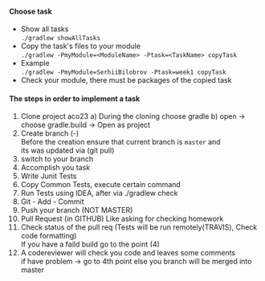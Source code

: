 #### Choose task
* Show all tasks\
```./gradlew showAllTasks```
* Copy the task's files to your module\
```./gradlew -PmyModule=<ModuleName> -Ptask=<TaskName> copyTask```
* Example\
```./gradlew -PmyModule=SerhiiBilobrov -Ptask=week1 copyTask```
* Check your module, there must be packages of the copied task

#### The steps in order to implement a task
 
1. Clone project aco23
	a) During the cloning choose gradle
	b) open -> choose gradle.build -> Open as project
2. Create branch (<TaskName>-<ModuleName>)\
    Before the creation ensure that current branch is `master` and\
    its was updated via (git pull)
3. switch to your branch
4. Accomplish you task
5. Write Junit Tests
6. Copy Common Tests, execute certain command
7. Run Tests using IDEA, after via ./gradlew check
8. Git - Add - Commit
9. Push your branch (NOT MASTER)
10. Pull Request (in GITHUB) Like asking for checking homework
11. Check status of the pull req (Tests will be run remotely(TRAVIS), Check code formatting)\
	If you have a faild build 
	go to the point (4)
12. A codereviewer will check you code and leaves some comments\
	if have problem -> go to 4th point
	else you branch will be merged into master



